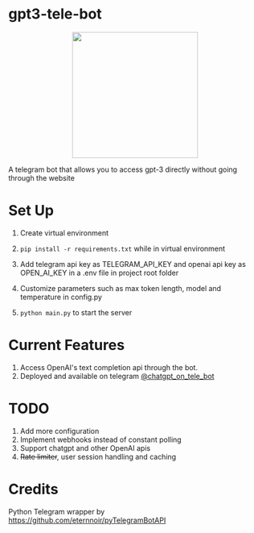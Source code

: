 # gpt3-tele-bot
<p align = "center">
<img src="https://user-images.githubusercontent.com/69890658/214094451-62369e35-9307-4585-b8aa-c6020e051a7b.png" width="250" height="250">
</p>


A telegram bot that allows you to access gpt-3 directly without going through the website 

# Set Up
1. Create virtual environment

2. `pip install -r requirements.txt` while in virtual environment

3. Add telegram api key as TELEGRAM_API_KEY and openai api key as OPEN_AI_KEY in a .env file in project root folder

4. Customize parameters such as max token length, model and temperature in config.py

5. `python main.py` to start the server

# Current Features
1. Access OpenAI's text completion api through the bot.
2. Deployed and available on telegram [@chatgpt_on_tele_bot](https://t.me/chatgpt_on_tele_bot)

# TODO
1. Add more configuration
2. Implement webhooks instead of constant polling
3. Support chatgpt and other OpenAI apis 
4. ~~Rate limiter~~, user session handling and caching

# Credits
Python Telegram wrapper by https://github.com/eternnoir/pyTelegramBotAPI
